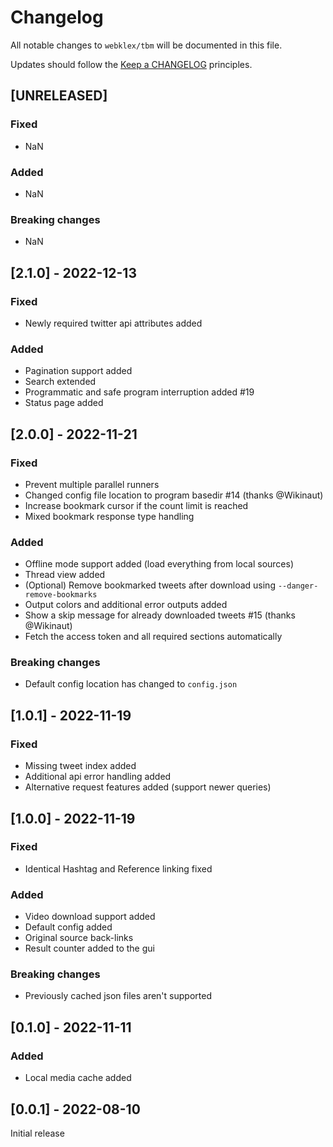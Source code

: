 # Changelog

All notable changes to `webklex/tbm` will be documented in this file.

Updates should follow the [Keep a CHANGELOG](http://keepachangelog.com/) principles.


## [UNRELEASED]
### Fixed
- NaN

### Added
- NaN

### Breaking changes
- NaN


## [2.1.0] - 2022-12-13
### Fixed
- Newly required twitter api attributes added

### Added
- Pagination support added
- Search extended
- Programmatic and safe program interruption added #19
- Status page added


## [2.0.0] - 2022-11-21
### Fixed
- Prevent multiple parallel runners
- Changed config file location to program basedir #14 (thanks @Wikinaut)
- Increase bookmark cursor if the count limit is reached
- Mixed bookmark response type handling

### Added
- Offline mode support added (load everything from local sources)
- Thread view added
- (Optional) Remove bookmarked tweets after download using `--danger-remove-bookmarks`
- Output colors and additional error outputs added
- Show a skip message for already downloaded tweets #15 (thanks @Wikinaut)
- Fetch the access token and all required sections automatically

### Breaking changes
- Default config location has changed to `config.json`


## [1.0.1] - 2022-11-19
### Fixed
- Missing tweet index added
- Additional api error handling added
- Alternative request features added (support newer queries)


## [1.0.0] - 2022-11-19
### Fixed
- Identical Hashtag and Reference linking fixed

### Added
- Video download support added
- Default config added
- Original source back-links
- Result counter added to the gui

### Breaking changes
- Previously cached json files aren't supported


## [0.1.0] - 2022-11-11
### Added
- Local media cache added


## [0.0.1] - 2022-08-10
Initial release
